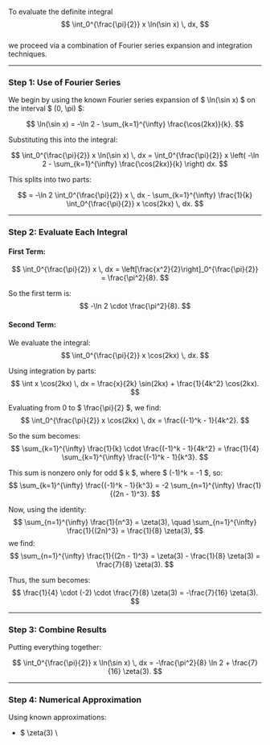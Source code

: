 To evaluate the definite integral  
$$
\int_0^{\frac{\pi}{2}} x \ln(\sin x) \, dx,
$$  
we proceed via a combination of Fourier series expansion and integration techniques.

---

### **Step 1: Use of Fourier Series**

We begin by using the known Fourier series expansion of $ \ln(\sin x) $ on the interval $ (0, \pi) $:

$$
\ln(\sin x) = -\ln 2 - \sum_{k=1}^{\infty} \frac{\cos(2kx)}{k}.
$$

Substituting this into the integral:

$$
\int_0^{\frac{\pi}{2}} x \ln(\sin x) \, dx = \int_0^{\frac{\pi}{2}} x \left( -\ln 2 - \sum_{k=1}^{\infty} \frac{\cos(2kx)}{k} \right) dx.
$$

This splits into two parts:

$$
= -\ln 2 \int_0^{\frac{\pi}{2}} x \, dx - \sum_{k=1}^{\infty} \frac{1}{k} \int_0^{\frac{\pi}{2}} x \cos(2kx) \, dx.
$$

---

### **Step 2: Evaluate Each Integral**

#### First Term:
$$
\int_0^{\frac{\pi}{2}} x \, dx = \left[\frac{x^2}{2}\right]_0^{\frac{\pi}{2}} = \frac{\pi^2}{8}.
$$

So the first term is:
$$
-\ln 2 \cdot \frac{\pi^2}{8}.
$$

#### Second Term:
We evaluate the integral:
$$
\int_0^{\frac{\pi}{2}} x \cos(2kx) \, dx.
$$

Using integration by parts:
$$
\int x \cos(2kx) \, dx = \frac{x}{2k} \sin(2kx) + \frac{1}{4k^2} \cos(2kx).
$$

Evaluating from 0 to $ \frac{\pi}{2} $, we find:
$$
\int_0^{\frac{\pi}{2}} x \cos(2kx) \, dx = \frac{(-1)^k - 1}{4k^2}.
$$

So the sum becomes:
$$
\sum_{k=1}^{\infty} \frac{1}{k} \cdot \frac{(-1)^k - 1}{4k^2} = \frac{1}{4} \sum_{k=1}^{\infty} \frac{(-1)^k - 1}{k^3}.
$$

This sum is nonzero only for odd $ k $, where $ (-1)^k = -1 $, so:
$$
\sum_{k=1}^{\infty} \frac{(-1)^k - 1}{k^3} = -2 \sum_{n=1}^{\infty} \frac{1}{(2n - 1)^3}.
$$

Now, using the identity:
$$
\sum_{n=1}^{\infty} \frac{1}{n^3} = \zeta(3), \quad \sum_{n=1}^{\infty} \frac{1}{(2n)^3} = \frac{1}{8} \zeta(3),
$$
we find:
$$
\sum_{n=1}^{\infty} \frac{1}{(2n - 1)^3} = \zeta(3) - \frac{1}{8} \zeta(3) = \frac{7}{8} \zeta(3).
$$

Thus, the sum becomes:
$$
\frac{1}{4} \cdot (-2) \cdot \frac{7}{8} \zeta(3) = -\frac{7}{16} \zeta(3).
$$

---

### **Step 3: Combine Results**

Putting everything together:

$$
\int_0^{\frac{\pi}{2}} x \ln(\sin x) \, dx = -\frac{\pi^2}{8} \ln 2 + \frac{7}{16} \zeta(3).
$$

---

### **Step 4: Numerical Approximation**

Using known approximations:
- $ \zeta(3) \